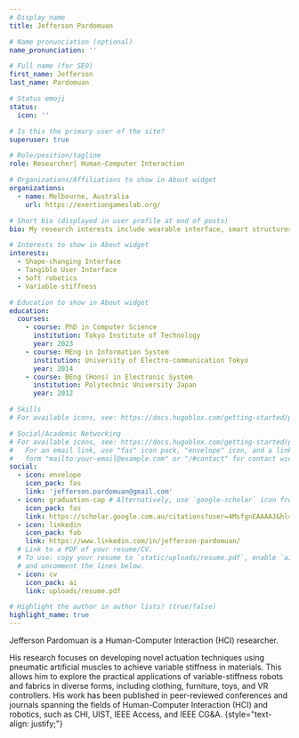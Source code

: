 ```yaml
---
# Display name
title: Jefferson Pardomuan

# Name pronunciation (optional)
name_pronunciation: ''

# Full name (for SEO)
first_name: Jefferson
last_name: Pardomuan

# Status emoji
status:
  icon: ''

# Is this the primary user of the site?
superuser: true

# Role/position/tagline
role: Researcher| Human-Computer Interaction

# Organizations/Affiliations to show in About widget
organizations:
  - name: Melbourne, Australia
    url: https://exertiongameslab.org/

# Short bio (displayed in user profile at end of posts)
bio: My research interests include wearable interface, smart structures and robotics.

# Interests to show in About widget
interests:
  - Shape-changing Interface
  - Tangible User Interface
  - Soft robotics
  - Variable-stiffness

# Education to show in About widget
education:
  courses:
    - course: PhD in Computer Science
      institution: Tokyo Institute of Technology
      year: 2023
    - course: MEng in Information System
      institution: University of Electro-communication Tokyo
      year: 2014
    - course: BEng (Hons) in Electronic System
      institution: Polytechnic University Japan 
      year: 2012

# Skills
# For available icons, see: https://docs.hugoblox.com/getting-started/page-builder/#icons

# Social/Academic Networking
# For available icons, see: https://docs.hugoblox.com/getting-started/page-builder/#icons
#   For an email link, use "fas" icon pack, "envelope" icon, and a link in the
#   form "mailto:your-email@example.com" or "/#contact" for contact widget.
social:
  - icon: envelope
    icon_pack: fas
    link: 'jefferson.pardomuan@gmail.com'
  - icon: graduation-cap # Alternatively, use `google-scholar` icon from `ai` icon pack
    icon_pack: fas
    link: https://scholar.google.com.au/citations?user=4MsfgnEAAAAJ&hl=en&oi=ao
  - icon: linkedin
    icon_pack: fab
    link: https://www.linkedin.com/in/jefferson-pardomuan/
  # Link to a PDF of your resume/CV.
  # To use: copy your resume to `static/uploads/resume.pdf`, enable `ai` icons in `params.yaml`,
  # and uncomment the lines below.
  - icon: cv
    icon_pack: ai
    link: uploads/resume.pdf

# Highlight the author in author lists? (true/false)
highlight_name: true
---
```


Jefferson Pardomuan is a Human-Computer Interaction (HCI) researcher.

His research focuses on developing novel actuation techniques using pneumatic artificial muscles to achieve variable stiffness in materials. This allows him to explore the practical applications of variable-stiffness robots and fabrics in diverse forms, including clothing, furniture, toys, and VR controllers. His work has been published in peer-reviewed conferences and journals spanning the fields of Human-Computer Interaction (HCI) and robotics, such as CHI, UIST, IEEE Access, and IEEE CG&A.
{style="text-align: justify;"}
